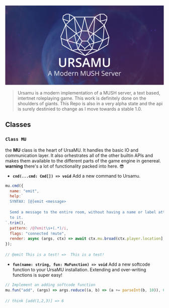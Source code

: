 ![Ursamu](ursamu_github_banner.png)

> Ursamu is a modern implementation of a MUSH server, a text based, intertnet roleplaying game. This work is definitely done on the shoulders of giants. This Repo is also in a very alpha state and the api is surely destinied to change as I move towards a stable 1.0.

## Classes

### `Class MU`

the **MU** class is the heart of UrsaMU. It handles the basic IO and communication layer. It also orhestrates all of the other builtin APIs and makes them available to the different parts of the game engine in genereal. **warning** there's a lot of functionality packed into here. 😎

- **`cnd(...cmd: Cmd[]) => void`** Add a new command to Ursamu.

```js
mu.cmd({
  name: "emit",
  help:`
  SYNTAX: [@]emit <message>

  Semd a message to the entire room, without having a name or label attached
  to it.
`.trim(),
  pattern: /@?emit\s+(.*)/i,
  flags: "connected !mute",
  render: async (args, ctx) => await ctx.mu.broad(ctx.player.location], args[1]),
});

// @emit This is a test! =>  This is a test!
```

- **`fun(name: string, fun: MuFunction) => void`** Add a new softcode function to your UrsaMU installation. Extending and over-writing functions is super easy!

```js
// Implement an adding softcode function
mu.fun("add", (args) => args.reduce((a, b) => (a += parseInt(b, 10)), 0));

// think [add(1,2,3)] => 6
```
